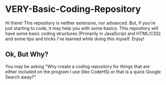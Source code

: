 # VERY-Basic-Coding-Repository
Hi there! This repository is neither extensive, nor advanced. But, if you're just starting to code, it may help you with some basics. This repository will have some basic coding structures (Primarily in JavaScript and HTML/CSS) and some tips and tricks I've learned while doing this myself. Enjoy!

## Ok, But Why?
You may be asking "Why create a coding repository for things that are either included on the program I use (like CodeHS) or that is a quick Google Search away?"
